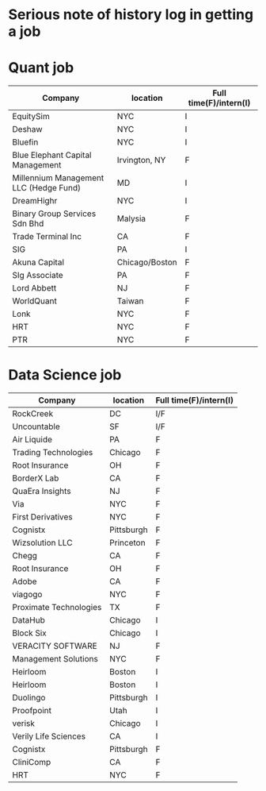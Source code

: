 # Serious note of history log in getting a job

#  Quant job
|Company|location|Full time(F)/intern(I)|
|---|---|---|
|EquitySim|NYC|I|
|Deshaw|NYC|I|
|Bluefin|NYC|I|
|Blue Elephant Capital Management|Irvington, NY|F|
|Millennium Management LLC (Hedge Fund)|MD|I|
|DreamHighr|NYC|I|
|Binary Group Services Sdn Bhd|Malysia|F|
|Trade Terminal Inc|CA|F|
|SIG|PA|I|
|Akuna Capital|Chicago/Boston|F|
|SIg Associate|PA|F|
|Lord Abbett|NJ|F|
|WorldQuant|Taiwan|F|
|Lonk|NYC|F|
|HRT|NYC|F|
|PTR|NYC|F|

#  Data Science job

|Company|location|Full time(F)/intern(I)|
|---|---|---|
|RockCreek|DC|I/F|
|Uncountable|SF|I/F|
|Air Liquide|PA|F|
|Trading Technologies|Chicago|F|
|Root Insurance|OH|F|
|BorderX Lab|CA|F|
|QuaEra Insights|NJ|F|
|Via|NYC|F|
|First Derivatives|NYC|F|
|Cognistx|Pittsburgh|F|
|Wizsolution LLC|Princeton|F|
|Chegg|CA|F|
|Root Insurance|OH|F|
|Adobe|CA|F|
|viagogo|NYC|F|
|Proximate Technologies|TX|F|
|DataHub|Chicago|I|
|Block Six|Chicago|I|
|VERACITY SOFTWARE|NJ|F|
|Management Solutions|NYC|F|
|Heirloom|Boston|I|
|Heirloom|Boston|I|
|Duolingo|Pittsburgh|I|
|Proofpoint|Utah|I|
|verisk|Chicago|I|
|Verily Life Sciences|CA|I|
|Cognistx|Pittsburgh|F|
|CliniComp|CA|F|
|HRT|NYC|F|
